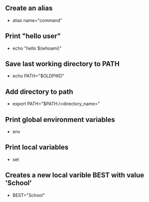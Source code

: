 ## Create an alias
 - alias name="command"

## Print "hello user"
 - echo "hello $(whoami)"

## Save last working directory to PATH
 - echo PATH="$OLDPWD"

## Add directory to path
 - export PATH="$PATH:/<directory_name>"

## Print global environment variables
 - env

## Print local variables
 - set

## Creates a new local varible BEST with value 'School'
 - BEST="School"
